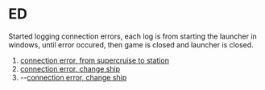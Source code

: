 # ED


Started logging connection errors, each log is from starting the launcher in windows, until error occured, then game is closed and launcher is closed.

1. [connection error, from supercruise to station](https://github.com/bent-mortensen/ED/tree/master/from%20supercruise%20to%20station/30-01-2019)
2. [connection error, change ship](https://github.com/bent-mortensen/ED/tree/master/change%20ship/30-01-2019)
3. --[connection error, change ship](https://github.com/bent-mortensen/ED/tree/master/change%20ship/30-01-2019)
